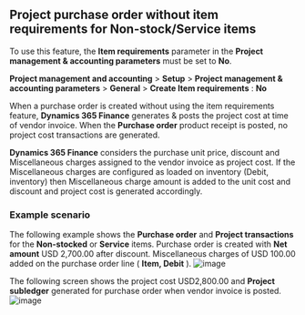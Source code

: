 ## Project purchase order without item requirements for Non-stock/Service items

To use this feature, the **Item requirements** parameter in the **Project management & accounting parameters** must be set to **No**.

**Project management and accounting** \> **Setup** \> **Project management & accounting parameters** \> **General** \> **Create Item requirements** : **No**

When a purchase order is created without using the item requirements feature, **Dynamics 365 Finance** generates & posts the project cost at time of vendor invoice. When the **Purchase order** product receipt is posted, no project cost transactions are generated.

**Dynamics 365 Finance** considers the purchase unit price, discount and Miscellaneous charges assigned to the vendor invoice as project cost. If the Miscellaneous charges are configured as loaded on inventory (Debit, inventory) then Miscellaneous charge amount is added to the unit cost and discount and project cost is generated accordingly.

### Example scenario

The following example shows the **Purchase order** and **Project transactions** for the **Non-stocked** or **Service** items. Purchase order is created with **Net amount** USD 2,700.00 after discount. Miscellaneous charges of USD 100.00 added on the purchase order line ( **Item, Debit** ).
![image](https://user-images.githubusercontent.com/103096040/220301641-f17887ad-8aa4-4e0e-a7dc-55ad5ab17f6b.png)


The following screen shows the project cost USD2,800.00 and **Project subledger** generated for purchase order when vendor invoice is posted. 
![image](https://user-images.githubusercontent.com/103096040/220301766-9137d971-5d98-4e7b-bcf2-c30653bff97a.png)

